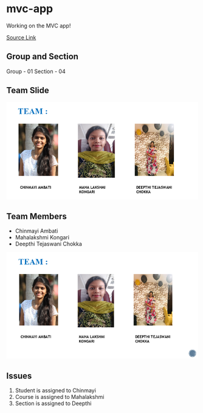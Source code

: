# mvc-app
Working on the MVC app!

[Source Link](https://github.com/Chinmayi98/mvc-app)

## Group and Section
Group - 01
Section - 04

## Team Slide
![](https://raw.githubusercontent.com/Chinmayi98/mvc-app/master/TeamSlide.PNG)

## Team Members
- Chinmayi Ambati
- Mahalakshmi Kongari
- Deepthi Tejaswani Chokka

![](https://raw.githubusercontent.com/Chinmayi98/mvc-app/master/1.PNG)

## Issues
1. Student is assigned to Chinmayi
1. Course is assigned to Mahalakshmi 
1. Section is assigned to Deepthi





